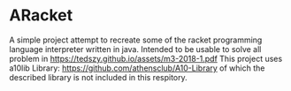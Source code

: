 # ARacket
A simple project attempt to recreate some of the racket programming language interpreter written in java. Intended to be usable to solve all problem in https://tedszy.github.io/assets/m3-2018-1.pdf
This project uses a10lib Library: https://github.com/athensclub/A10-Library of which the described library is not included in this respitory.
